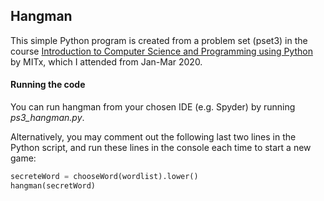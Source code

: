 ## Hangman

This simple Python program is created from a problem set (pset3) in the course [Introduction to Computer Science and Programming using Python](https://www.edx.org/course/introduction-to-computer-science-and-programming-7) by MITx, which I attended from Jan-Mar 2020.

#### Running the code

You can run hangman from your chosen IDE (e.g. Spyder) by running _ps3_hangman.py_.

Alternatively, you may comment out the following last two lines in the Python script, and run these lines in the console each time to start a new game:

```python
secreteWord = chooseWord(wordlist).lower()
hangman(secretWord)
```

